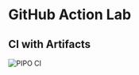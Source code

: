 # GitHub Action Lab

## CI with Artifacts
![PIPO CI](https://github.com/princemitnick/actions/workflows/ci-basic.yml/badge.svg?branch=main)

